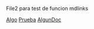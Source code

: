 File2 para test de funcion mdlinks

[Algo](http://algo.com/2/3/)
[Prueba](http://www.midominio.es/doc-nuevo.html)
[AlgunDoc](https://otra-cosa.net/algun-doc.html)
